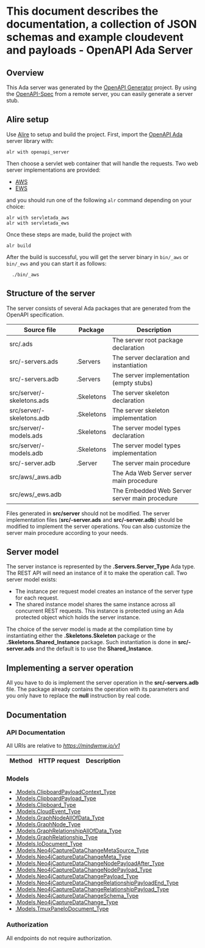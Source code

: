 # This document describes the documentation, a collection of JSON schemas and example cloudevent and payloads - OpenAPI Ada Server

## Overview

This Ada server was generated by the [OpenAPI Generator](https://openapi-generator.tech) project.
By using the [OpenAPI-Spec](https://github.com/OAI/OpenAPI-Specification) from a remote server,
you can easily generate a server stub.

## Alire setup

Use [Alire](https://github.com/alire-project/alire) to setup and build the project.
First, import the [OpenAPI Ada](https://gitlab.com/stcarrez/openapi-ada) server library with:

```shell
alr with openapi_server
```

Then choose a servlet web container that will handle the requests.
Two web server implementations are provided:

* [AWS](https://github.com/AdaCore/aws)
* [EWS](https://github.com/simonjwright/ews)

and you should run one of the following `alr` command depending on your choice:

```
alr with servletada_aws
alr with servletada_ews
```

Once these steps are made, build the project with

```
alr build
```

After the build is successful, you will get the server binary
in `bin/_aws` or `bin/_ews` and you can start it as follows:

```shell
  ./bin/_aws
```

## Structure of the server

The server consists of several Ada packages that are generated from
the OpenAPI specification.

Source file | Package | Description
------------ | ------------- | -------------
src/.ads||The server root package declaration
src/-servers.ads|.Servers|The server declaration and instantiation
src/-servers.adb|.Servers|The server implementation (empty stubs)
src/server/-skeletons.ads|.Skeletons|The server skeleton declaration
src/server/-skeletons.adb|.Skeletons|The server skeleton implementation
src/server/-models.ads|.Skeletons|The server model types declaration
src/server/-models.adb|.Skeletons|The server model types implementation
src/-server.adb|.Server|The server main procedure
src/aws/_aws.adb||The Ada Web Server server main procedure
src/ews/_ews.adb||The Embedded Web Server server main procedure

Files generated in **src/server** should not be modified.  The server implementation
files (**src/-server.ads** and **src/-server.adb**) should
be modified to implement the server operations.  You can also customize the server
main procedure according to your needs.

## Server model

The server instance is represented by the **.Servers.Server_Type** Ada type.
The REST API will need an instance of it to make the operation call.  Two server model
exists:

- The instance per request model creates an instance of the server type for each request.
- The shared instance model shares the same instance across all concurrent REST requests.  This instance is protected using an Ada protected object which holds the server instance.

The choice of the server model is made at the compilation time by instantiating either
the **.Skeletons.Skeleton** package or the **.Skeletons.Shared_Instance**
package.  Such instantiation is done in **src/-server.ads** and the default
is to use the **Shared_Instance**.

## Implementing a server operation

All you have to do is implement the server operation in the **src/-servers.adb** file.
The package already contains the operation with its parameters and you only have to replace
the **null** instruction by real code.

## Documentation

### API Documentation

All URIs are relative to *https://mindwmw.io/v1*

Method | HTTP request | Description
------------- | ------------- | -------------


### Models

 - [.Models.ClipboardPayloadContext_Type](ClipboardPayloadContext_Type.md)
 - [.Models.ClipboardPayload_Type](ClipboardPayload_Type.md)
 - [.Models.Clipboard_Type](Clipboard_Type.md)
 - [.Models.CloudEvent_Type](CloudEvent_Type.md)
 - [.Models.GraphNodeAllOfData_Type](GraphNodeAllOfData_Type.md)
 - [.Models.GraphNode_Type](GraphNode_Type.md)
 - [.Models.GraphRelationshipAllOfData_Type](GraphRelationshipAllOfData_Type.md)
 - [.Models.GraphRelationship_Type](GraphRelationship_Type.md)
 - [.Models.IoDocument_Type](IoDocument_Type.md)
 - [.Models.Neo4jCaptureDataChangeMetaSource_Type](Neo4jCaptureDataChangeMetaSource_Type.md)
 - [.Models.Neo4jCaptureDataChangeMeta_Type](Neo4jCaptureDataChangeMeta_Type.md)
 - [.Models.Neo4jCaptureDataChangeNodePayloadAfter_Type](Neo4jCaptureDataChangeNodePayloadAfter_Type.md)
 - [.Models.Neo4jCaptureDataChangeNodePayload_Type](Neo4jCaptureDataChangeNodePayload_Type.md)
 - [.Models.Neo4jCaptureDataChangePayload_Type](Neo4jCaptureDataChangePayload_Type.md)
 - [.Models.Neo4jCaptureDataChangeRelationshipPayloadEnd_Type](Neo4jCaptureDataChangeRelationshipPayloadEnd_Type.md)
 - [.Models.Neo4jCaptureDataChangeRelationshipPayload_Type](Neo4jCaptureDataChangeRelationshipPayload_Type.md)
 - [.Models.Neo4jCaptureDataChangeSchema_Type](Neo4jCaptureDataChangeSchema_Type.md)
 - [.Models.Neo4jCaptureDataChange_Type](Neo4jCaptureDataChange_Type.md)
 - [.Models.TmuxPaneIoDocument_Type](TmuxPaneIoDocument_Type.md)


### Authorization

 All endpoints do not require authorization.

